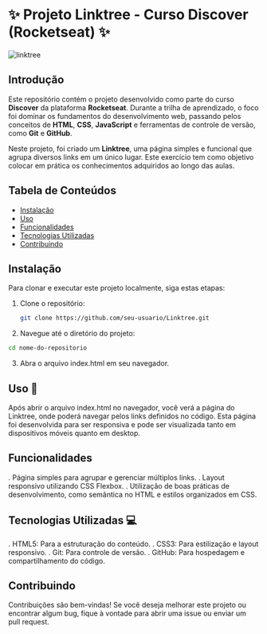 # ✨ Projeto Linktree - Curso Discover (Rocketseat) ✨ 
![linktree](https://github.com/user-attachments/assets/6ef6ec79-73a0-495f-a7cb-ea5191ae77aa)


## Introdução

Este repositório contém o projeto desenvolvido como parte do curso **Discover** da plataforma **Rocketseat**. Durante a trilha de aprendizado, o foco foi dominar os fundamentos do desenvolvimento web, passando pelos conceitos de **HTML**, **CSS**, **JavaScript** e ferramentas de controle de versão, como **Git** e **GitHub**. 

Neste projeto, foi criado um **Linktree**, uma página simples e funcional que agrupa diversos links em um único lugar. Este exercício tem como objetivo colocar em prática os conhecimentos adquiridos ao longo das aulas.

## Tabela de Conteúdos

- [Instalação](#instalação)
- [Uso](#uso)
- [Funcionalidades](#funcionalidades)
- [Tecnologias Utilizadas](#tecnologias-utilizadas)
- [Contribuindo](#contribuindo)

## Instalação

Para clonar e executar este projeto localmente, siga estas etapas:

1. Clone o repositório:
   ```bash
   git clone https://github.com/seu-usuario/Linktree.git
   ```
2. Navegue até o diretório do projeto:
```bash
cd nome-do-repositorio
```
3. Abra o arquivo index.html em seu navegador.

## Uso 💢
Após abrir o arquivo index.html no navegador, você verá a página do Linktree, onde poderá navegar pelos links definidos no código. Esta página foi desenvolvida para ser responsiva e pode ser visualizada tanto em dispositivos móveis quanto em desktop.

## Funcionalidades
. Página simples para agrupar e gerenciar múltiplos links.
. Layout responsivo utilizando CSS Flexbox.
. Utilização de boas práticas de desenvolvimento, como semântica no HTML e estilos organizados em CSS.

## Tecnologias Utilizadas 💻
. HTML5: Para a estruturação do conteúdo.
. CSS3: Para estilização e layout responsivo.
. Git: Para controle de versão.
. GitHub: Para hospedagem e compartilhamento do código.

## Contribuindo
Contribuições são bem-vindas! Se você deseja melhorar este projeto ou encontrar algum bug, fique à vontade para abrir uma issue ou enviar um pull request.

